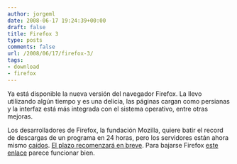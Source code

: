 ```yaml
---
author: jorgeml
date: 2008-06-17 19:24:39+00:00
draft: false
title: Firefox 3
type: posts
comments: false
url: /2008/06/17/firefox-3/
tags:
- download
- firefox
---
```


Ya está disponible la nueva versión del navegador Firefox. La llevo utilizando algún tiempo y es una delicia, las páginas cargan como persianas y la interfaz está más integrada con el sistema operativo, entre otras mejoras.

Los desarrolladores de Firefox, la fundación Mozilla, quiere batir el record de descargas de un programa en 24 horas, pero los servidores están ahora mismo [caídos](http://www.soitu.es/soitu/2008/06/17/vidadigital/1213725752_202090.html). [El plazo recomenzará en breve](http://blog.mozilla.com/blog/2008/06/17/firefox-3-coming-soon/). Para bajarse Firefox [este enlace](http://www.mozilla-europe.org/es/) parece funcionar bien.
